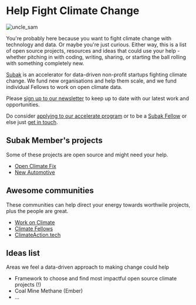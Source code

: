 # Help Fight Climate Change

![uncle_sam](https://user-images.githubusercontent.com/1125376/126153848-e9c05e8f-2029-4aea-b939-022db6751d9b.jpeg)

You're probably here because you want to fight climate change with technology and data. Or maybe you're just curious. Either way, this is a list of open source projects, resources and ideas that could use your help - whether pitching in with coding, writing, sharing, or starting the ball rolling with something completely new.

[Subak](https://climatesubak.org/) is an accelerator for data-driven non-profit startups fighting climate change. We fund new organisations and help them scale, and we fund individual Fellows to work on open climate data.  

Please [sign up to our newsletter](https://climatesubak.org/newsletter) to keep up to date with our latest work and opportunities.

Do consider [applying to our accelerate program](https://climatesubak.org/apply-accelerator) or to be a [Subak Fellow](https://climatesubak.org/fellowship-apply) or else just [get in touch](https://climatesubak.org/contact).

## Subak Member's projects
Some of these projects are open source and might need your help.  

- [Open Climate Fix](https://github.com/openclimatefix/)
- [New Automotive](https://github.com/New-AutoMotive/)

## Awesome communities
These communities can help direct your energy towards worthwile projects, plus the people are great.

- [Work on Climate](https://workonclimate.org/)
- [Climate Fellows](https://climatefellows.org/)
- [ClimateAction.tech](https://climateaction.tech/)

## Ideas list
Areas we feel a data-driven approach to making change could help

- Framework to choose and find most impactful open source climate projects (!)
- Coal Mine Methane (Ember)
- ...
